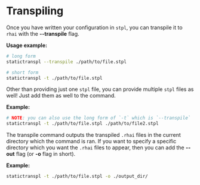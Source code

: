 # Transpiling

Once you have written your configuration in `stpl`, you can transpile it to `rhai` with the **--transpile** flag.

**Usage example:**

```bash
# long form
statictranspl --transpile ./path/to/file.stpl

# short form
statictranspl -t ./path/to/file.stpl
```

Other than providing just one `stpl` file, you can provide multiple `stpl` files as well! Just add them as well to the command.

**Example:**

```bash
# NOTE: you can also use the long form of `-t` which is `--transpile`
statictranspl -t ./path/to/file.stpl ./path/to/file2.stpl
```

The transpile command outputs the transpiled `.rhai` files in the current directory which the command is ran. If you want to specify a specific directory which you want the `.rhai` files to appear, then you can add the **--out** flag (or **-o** flag in short).

**Example:**

```bash
statictranspl -t ./path/to/file.stpl -o ./output_dir/
```
